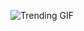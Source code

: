 ![Trending GIF](https://media2.giphy.com/media/v1.Y2lkPThiYjIxNzcyaTkzZ3g4ZHd6dDdvdnBtaTFiN3o3Y2ttOG1xdDlvejB0bDhhMHI0ZSZlcD12MV9naWZzX3NlYXJjaCZjdD1n/YQitE4YNQNahy/giphy.gif)
